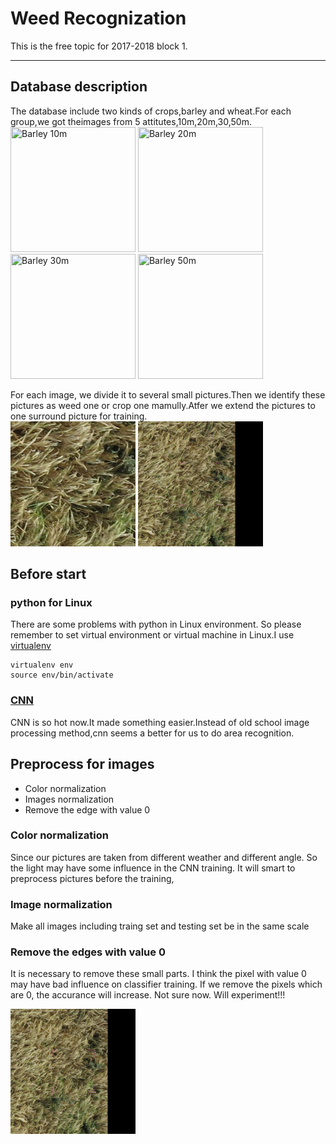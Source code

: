 Weed Recognization
==================

This is the free topic for 2017-2018 block 1.

-----

Database description
--------------------

The database include two kinds of crops,barley and wheat.For each group,we got theimages from 5 attitutes,10m,20m,30,50m.   
<img src="./example_Img/IMG_7347.JPG" title="Barley 10m" width="200" height="200"/>
<img src="./example_Img/IMG_7317.JPG" title="Barley 20m" width="200" height="200"/> 
<img src="./example_Img/IMG_7278.JPG" title="Barley 30m" width="200" height="200"/>
<img src="./example_Img/IMG_7291.JPG" title="Barley 50m" width="200" height="200"/>

For each image, we divide it to several small pictures.Then we identify these pictures as weed one or crop one mamully.Atfer we extend the pictures to one surround picture for training.   
<img src="./example_Img/IMG_7347_fn_07_13_ttc_uw.png" width="200" height="200">
<img src="./example_Img/IMG_7347_fn_07_13_ttc_uw_surround.png" width="200" height="200">

Before start
------------

### python for Linux

There are some problems with python in Linux environment. So please remember to set virtual environment or virtual machine in Linux.I use [virtualenv](https://virtualenv.pypa.io/en/stable/)
```shell
virtualenv env
source env/bin/activate
```

### [CNN](http://www.pyimagesearch.com/2016/08/01/lenet-convolutional-neural-network-in-python/)
CNN is so hot now.It made something easier.Instead of old school image processing method,cnn seems a better for us to do area recognition.

Preprocess for images
---------------------

- Color normalization
- Images normalization
- Remove the edge with value 0

### Color normalization

Since our pictures are taken from different weather and different angle. So the light may have some influence in the CNN training. It will smart to preprocess pictures before the training, 

### Image normalization

Make all images including traing set and testing set be in the same scale

### Remove the edges with value 0

It is necessary to remove these small parts. I think the pixel with value 0 may have bad influence on classifier training. If we remove the pixels which are 0, the accurance will increase. Not sure now. Will experiment!!!

<img src="./example_Img/IMG_7347_fn_07_13_ttc_uw_surround.png" width="200" height="200">
